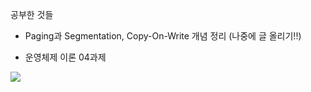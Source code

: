 공부한 것들
- Paging과 Segmentation, Copy-On-Write 개념 정리
(나중에 글 올리기!!)

- 운영체제 이론 04과제
<img src="https://img1.daumcdn.net/thumb/R1280x0/?scode=mtistory2&fname=https%3A%2F%2Fk.kakaocdn.net%2Fdn%2Fd3pVbF%2FbtqEuY3Z8oD%2FeutogKfwgiADqg34rNmqBk%2Fimg.png"/>

 
